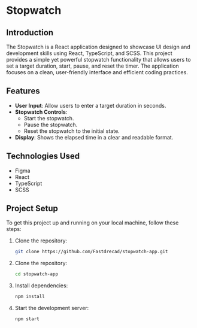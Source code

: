 # Stopwatch

## Introduction

The Stopwatch is a React application designed to showcase UI design and development skills using React, TypeScript, and SCSS. This project provides a simple yet powerful stopwatch functionality that allows users to set a target duration, start, pause, and reset the timer. The application focuses on a clean, user-friendly interface and efficient coding practices.

## Features

- **User Input**: Allow users to enter a target duration in seconds.
- **Stopwatch Controls**:
  - Start the stopwatch.
  - Pause the stopwatch.
  - Reset the stopwatch to the initial state.
- **Display**: Shows the elapsed time in a clear and readable format.

## Technologies Used

- Figma
- React
- TypeScript
- SCSS

## Project Setup

To get this project up and running on your local machine, follow these steps:

1. Clone the repository:
   ```bash
   git clone https://github.com/Fastdrecad/stopwatch-app.git
   ```
2. Clone the repository:
   ```bash
   cd stopwatch-app
   ```
4. Install dependencies:
   ```bash
   npm install
   ```
5. Start the development server:
   ```bash
   npm start
   ```









